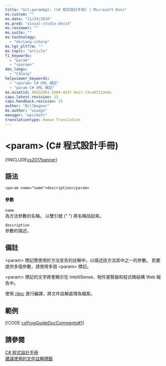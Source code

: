 ```yaml
---
title: "&lt;param&gt; (C# 程式設計手冊) | Microsoft Docs"
ms.custom: ""
ms.date: "11/24/2016"
ms.prod: "visual-studio-dev14"
ms.reviewer: ""
ms.suite: ""
ms.technology: 
  - "devlang-csharp"
ms.tgt_pltfrm: ""
ms.topic: "article"
f1_keywords: 
  - "param"
  - "<param>"
dev_langs: 
  - "CSharp"
helpviewer_keywords: 
  - "<param> C# XML 標記"
  - "param C# XML 標記"
ms.assetid: 46d329b1-5b84-4537-9e17-73ca97313e4e
caps.latest.revision: 15
caps.handback.revision: 15
author: "BillWagner"
ms.author: "wiwagn"
manager: "wpickett"
translationtype: Human Translation
---
```

# &lt;param&gt; (C# 程式設計手冊)
[!INCLUDE[vs2017banner](../../../csharp/includes/vs2017banner.md)]

## 語法  
  
```  
<param name="name">description</param>  
```  
  
#### 參數  
 `name`  
 為方法參數的名稱。  以雙引號 \(" "\) 將名稱括起來。  
  
 `description`  
 參數的描述。  
  
## 備註  
 \<param\> 標記應使用於方法宣告的註解中，以描述該方法其中之一的參數。  若要提供多個參數，請使用多個 \<param\> 標記。  
  
 \<param\> 標記的文字將會顯示在 IntelliSense、物件瀏覽器和程式碼結構 Web 報告中。  
  
 使用 [\/doc](../../../csharp/language-reference/compiler-options/doc-compiler-option.md) 進行編譯，將文件註解處理為檔案。  
  
## 範例  
 [!CODE [csProgGuideDocComments#1](../CodeSnippet/VS_Snippets_VBCSharp/csProgGuideDocComments#1)]  
  
## 請參閱  
 [C\# 程式設計手冊](../../../csharp/programming-guide/index.md)   
 [建議使用的文件註解標籤](../../../csharp/programming-guide/xmldoc/recommended-tags-for-documentation-comments.md)